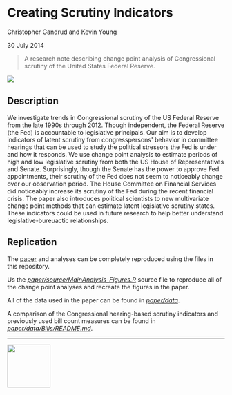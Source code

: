 Creating Scrutiny Indicators
==================

Christopher Gandrud and Kevin Young

30 July 2014

> A research note describing change point analysis of Congressional scrutiny of
the United States Federal Reserve.

[<img src="https://zenodo.org/badge/5350/christophergandrud/FedChangePointNote.png)" align="left"/>](http://dx.doi.org/10.5281/zenodo.11094)

<br>

## Description

We investigate trends in Congressional scrutiny of the US Federal Reserve from the late 1990s
through 2012. Though independent, the Federal Reserve (the Fed) is accountable to legislative principals. Our aim is to develop indicators of latent scrutiny from congresspersons' behavior in committee hearings that can be used to study the political stressors the Fed is under and how it responds. We use change point analysis to estimate periods of high and low legislative scrutiny from both the US House of Representatives and Senate. Surprisingly, though the Senate has the power to approve Fed appointments, their scrutiny of the Fed does not seem to noticeably change over our observation period. The House Committee on Financial Services did noticeably increase its scrutiny of the Fed during the recent financial crisis. The paper also introduces political scientists to new multivariate change point methods that can estimate latent legislative scrutiny states. These indicators could be used in future research to help better understand legislative-bureuactic relationships.

## Replication

The [paper](FedChangePointNote/paper/ChangePointCongFed.pdf) and analyses can be completely reproduced using the files in this repository.

Us the *[paper/source/MainAnalysis_Figures.R](paper/source/MainAnalysis_Figures.R)* source file to reproduce all of the change point analyses and recreate the figures in the paper.  

All of the data used in the paper can be found in *[paper/data](paper/data)*.

A comparison of the Congressional hearing-based scrutiny indicators and previously used bill count measures can be found in *[paper/data/Bills/README.md](paper/data/Bills/README.md)*.

---

[<img src="http://media.tumblr.com/023c285c14ef01953d3b67ffe789004d/tumblr_inline_mor1uu2OOZ1qz4rgp.png" height = "100" align="left" />](http://nadrosia.tumblr.com/post/53520500877/made-in-berlin-badge-update)
